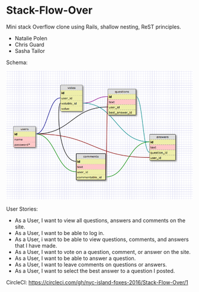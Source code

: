 # Stack-Flow-Over

Mini stack Overflow clone using Rails, shallow nesting, ReST principles. 

- Natalie Polen
- Chris Guard
- Sasha Tailor

Schema:

![schema](schema.png)

User Stories:

- As a User, I want to view all questions, answers and comments on the site.
- As a User, I want to be able to log in.
- As a User, i want to be able to view questions, comments, and answers that I have made.
- As a User, I want to vote on a question, comment, or answer on the site.
- As a User, I want to be able to answer a question.
- As a User, I want to leave comments on questions or answers.
- As a User, I want to select the best answer to a question I posted.

CircleCI: https://circleci.com/gh/nyc-island-foxes-2016/Stack-Flow-Over/1
